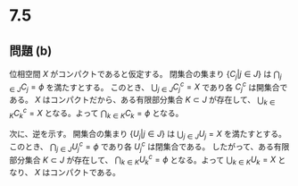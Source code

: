# 7.5

## 問題 (b)

位相空間 $X$ がコンパクトであると仮定する。 閉集合の集まり $\{C_j | j \in J\}$ は $\bigcap_{j\in J} C_j = \phi$ を満たすとする。
このとき、 $\bigcup_{j\in J} C_j^c = X$ であり各 $C_j^c$ は開集合である。 
$X$ はコンパクトだから、ある有限部分集合 $K \subset J$ が存在して、
$\bigcup_{k \in K} C_k^c = X$ となる。よって $\bigcap_{k\in K} C_k = \phi$ となる。

次に、逆を示す。
開集合の集まり $\{U_j | j \in J\}$ は $\bigcup_{j\in J} U_j = X$ を満たすとする。
このとき、 $\bigcap_{j\in J} U_j^c = \phi$ であり各 $U_j^c$ は閉集合である。 
したがって、ある有限部分集合 $K \subset J$ が存在して、
$\bigcap_{k \in K} U_k^c = \phi$ となる。よって $\bigcup_{k\in K} U_k = X$ となり、 $X$ はコンパクトである。


